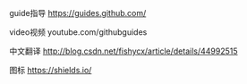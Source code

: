 guide指导
https://guides.github.com/

video视频
youtube.com/githubguides

中文翻译
http://blog.csdn.net/fishycx/article/details/44992515


图标
https://shields.io/


